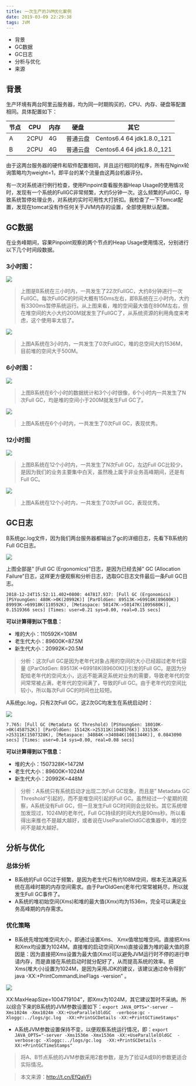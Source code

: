 ```yaml
---
title: 一次生产的JVM优化案例
date: 2019-03-09 22:29:38
tags: JVM
---
```


- 背景
- GC数据
- GC日志
- 分析与优化
- 来源

<!-- more -->

## 背景

生产环境有两台阿里云服务器，均为同一时期购买的，CPU、内存、硬盘等配置相同。具体配置如下：

| 节点 | CPU | 内存 | 硬盘 | 其它 |
|----|----|----|----|----|
| A | 2CPU | 4G | 普通云盘 | Centos6.4 64 jdk1.8.0_121 |
| B | 2CPU | 4G | 普通云盘 | Centos6.4 64 jdk1.8.0_121 |

由于这两台服务器的硬件和软件配置相同，并且运行相同的程序，所有在Nginx轮询策略均为weight=1，即平台的某个流量由这两台机器评分。

有一次对系统进行例行检查，使用Pinpoint查看服务器Heap Usage的使用情况时，发现有一个系统的FullGC非常频繁，大约5分钟一次。这么频繁的FullGC，导致系统暂停处理业务，对系统的实时可用性大打折扣。我检查了一下Tomcat配置，发现在tomcat没有作任何关于JVM内存的设置，全部使用默认配置。

## GC数据

在业务峰期间，容果Pinpoint观察的两个节点的Heap Usage使用情况，分别进行以下几个时间段数据。

### 3小时图：

![](https://oscimg.oschina.net/oscnet/aade5320e4d76fd0c774bb9153ea34d114f.jpg)

> 上图是B系统在三小时内，一共发生了22次FullGC，大约8分钟进行一次FullGC。每次FullGC的时间大概有150ms左右，即B系统在三小时内，大约有3300ms暂停系统运行。从上图来看，堆的空间最大值在890M左右，但在堆空间的大小大约200M就发生了FullGC了，从系统资源的利用角度来考虑，这个使用率太低了。

![](https://oscimg.oschina.net/oscnet/0eccc2efe45ef1490e332d50c796a1881fd.jpg)

> 上图A系统在3小时内，一共发生了0次FullGC，堆的总空间大约1536M，目前堆的空间大于500M。

### 6小时图：

![](https://oscimg.oschina.net/oscnet/57e5e4c5da1acb89e332f54c645412eabb4.jpg)

> 上图B系统在6个小时的数据统计和3个小时很像，6个小时内一共发生了N次Full GC，均是堆的空间小于200M就发生Full GC了。

![](https://oscimg.oschina.net/oscnet/74720095a5e4c9039972f1906faf37bd86f.jpg)

> 上图A系统在6个小时内，一共发生了0次Full GC，表现优秀。

### 12小时图

![](https://oscimg.oschina.net/oscnet/9b4a4d11f7771958f5483326c72ffad9b09.jpg)

> 上图B系统在12个小时内，一共发生了N次Full GC，左边Full GC比较少，是因为我们的业务主要集中白天，虽然晚上属于非业务高峰期间，还是有Full GC。

![](https://oscimg.oschina.net/oscnet/ea7ea4cfdec66ec3280601f293a081afa86.jpg)

> 上图A系统在12个小时内，一共发生了0次Full GC，表现优秀。

## GC日志

B系统gc.log文件，因为我们两台服务器都输出了gc的详细日志，先看下B系统的Full GC日志。

![](https://oscimg.oschina.net/oscnet/9bdd5201977a40a31f71ccfaaa2ba7375c9.jpg)

上图全部是” [Full GC (Ergonomics)”日志，是因为已经去掉” GC (Allocation Failure”日志，这样更方便观察和分析日志，选取GC日志文件最后一条Full GC日志。

`2018-12-24T15:52:11.402+0800: 447817.937: [Full GC (Ergonomics) [PSYoungGen: 480K->0K(20992K)] [ParOldGen: 89513K->69918K(89600K)] 89993K->69918K(110592K), [Metaspace: 50147K->50147K(1095680K)], 0.1519366 secs] [Times: user=0.21 sys=0.00, real=0.15 secs]`

**可以计算得到以下信息：**

- 堆的大小：110592K=108M
- 老生代大小：89600K=87.5M
- 新生代大小：20992K=20.5M

> 分析：这次Full GC是因为老年代对象占用的空间的大小已经超过老年代容量 ([ParOldGen: 89513K->69918K(89600K)])引发的Full GC。是因为分配给老年代的空间太小，远远不能满足系统对业务的需要，导致老年代的空间常常被占满，老年代的空间满了，导致的Full GC。由于老年代的空间比较小，所以每次Full GC的时间也比较短。

A系统gc.log，只有2次Full GC，这2次GC均发生在系统启动时：

![](https://oscimg.oschina.net/oscnet/b3b03713c5776fad46bf9a9fa14b265aa4a.jpg)

`7.765: [Full GC (Metadata GC Threshold) [PSYoungGen: 18010K->0K(458752K)] [ParOldGen: 15142K->25311K(1048576K)] 33153K->25311K(1507328K), [Metaspace: 34084K->34084K(1081344K)], 0.0843090 secs] [Times: user=0.14 sys=0.00, real=0.08 secs]`

**可以计算得到以下信息：**

- 堆的大小：1507328K=1472M
- 老生代大小：89600K=1024M
- 新生代大小：20992K=448M

> 分析：A系统只有系统启动才出现二次Full GC现象，而且是” Metadata GC Threshold”引起的，而不是堆空间引起的Full GC。虽然经过一个星期的观察，A系统没有Full GC，但一旦发生Full GC时间则会比较长。其它系统增加发现过，1024M的老年代，Full GC持续的时间大约是90ms秒。所以看得出来推也不是越大越好，或者说在UseParallelOldGC收集器中，堆的空间不是越大越好。

## 分析与优化

### 总体分析

- B系统的Full GC过于频繁，是因为老生代只有约108M空间，根本无法满足系统在高峰时期的内存空间需求。由于ParOldGen(老年代)常常被耗尽，所以就发生Full GC事件了。
- A系统的堆初始空间(Xms)和堆的最大值(Xmx)均为1536m，完全可以满足业务高峰期的内存需求。

### 优化策略

- B系统先增加堆空间大小，即通过设置Xms、 Xmx值增加堆空间。直接把Xms和Xmx均设置为1024M。直接堆的启动空间(Xms)直接设置为堆的最大值的原因是：因为直接把Xms设置为最大值(Xmx)可以避免JVM运行时不停的进行申请内存，而是直接在系统启动时就分配好了，从而提高系统的效率。把Xms(堆大小)设置为1024M，是因为采用JDK的建议，该建议通过命令得到” java -XX:+PrintCommandLineFlags -version” 。

![](https://oscimg.oschina.net/oscnet/55120c899c0c9630d9c43553e396ad6197d.jpg)

XX:MaxHeapSize=1004719104”，即Xmx为1024M，其它建议暂时不采纳。所以综合下来的B系统的JVM参数设置如下：`export JAVA_OPTS="-server –Xms1024m -Xmx1024m -XX:+UseParallelOldGC  -verbose:gc -Xloggc:../logs/gc.log  -XX:+PrintGCDetails -XX:+PrintGCTimeStamps"`

- A系统JVM参数设置保持不变，以便观察系统运行情况，即：`export JAVA_OPTS="-server -Xms1536m -Xmx1536m -XX:+UseParallelOldGC  -verbose:gc -Xloggc:../logs/gc.log  -XX:+PrintGCDetails -XX:+PrintGCTimeStamps"`

> 将A、B节点系统的JVM参数采用2套参数，是为了验证A或B的参数更适合实际情况。

> 本文来源：http://t.cn/EfQaVFi



